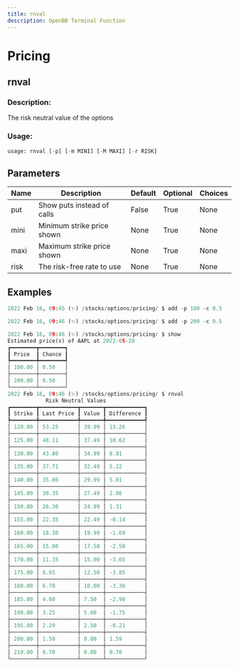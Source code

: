 ```yaml
---
title: rnval
description: OpenBB Terminal Function
---
```


# Pricing

## rnval

### Description: 

The risk neutral value of the options

### Usage: 
```python
usage: rnval [-p] [-m MINI] [-M MAXI] [-r RISK]
```

## Parameters

| Name | Description | Default | Optional | Choices |
| ---- | ----------- | ------- | -------- | ------- |
| put | Show puts instead of calls | False | True | None |
| mini | Minimum strike price shown | None | True | None |
| maxi | Maximum strike price shown | None | True | None |
| risk | The risk-free rate to use | None | True | None |


## Examples

```python
2022 Feb 16, 09:45 (✨) /stocks/options/pricing/ $ add -p 100 -c 0.5

2022 Feb 16, 09:46 (✨) /stocks/options/pricing/ $ add -p 200 -c 0.5

2022 Feb 16, 09:46 (✨) /stocks/options/pricing/ $ show
Estimated price(s) of AAPL at 2022-05-20
┏━━━━━━━━┳━━━━━━━━┓
┃ Price  ┃ Chance ┃
┡━━━━━━━━╇━━━━━━━━┩
│ 100.00 │ 0.50   │
├────────┼────────┤
│ 200.00 │ 0.50   │
└────────┴────────┘
2022 Feb 16, 09:46 (✨) /stocks/options/pricing/ $ rnval
            Risk Neutral Values
┏━━━━━━━━┳━━━━━━━━━━━━┳━━━━━━━┳━━━━━━━━━━━━┓
┃ Strike ┃ Last Price ┃ Value ┃ Difference ┃
┡━━━━━━━━╇━━━━━━━━━━━━╇━━━━━━━╇━━━━━━━━━━━━┩
│ 120.00 │ 53.25      │ 39.99 │ 13.26      │
├────────┼────────────┼───────┼────────────┤
│ 125.00 │ 48.11      │ 37.49 │ 10.62      │
├────────┼────────────┼───────┼────────────┤
│ 130.00 │ 43.80      │ 34.99 │ 8.81       │
├────────┼────────────┼───────┼────────────┤
│ 135.00 │ 37.71      │ 32.49 │ 5.22       │
├────────┼────────────┼───────┼────────────┤
│ 140.00 │ 35.00      │ 29.99 │ 5.01       │
├────────┼────────────┼───────┼────────────┤
│ 145.00 │ 30.35      │ 27.49 │ 2.86       │
├────────┼────────────┼───────┼────────────┤
│ 150.00 │ 26.30      │ 24.99 │ 1.31       │
├────────┼────────────┼───────┼────────────┤
│ 155.00 │ 22.35      │ 22.49 │ -0.14      │
├────────┼────────────┼───────┼────────────┤
│ 160.00 │ 18.30      │ 19.99 │ -1.69      │
├────────┼────────────┼───────┼────────────┤
│ 165.00 │ 15.00      │ 17.50 │ -2.50      │
├────────┼────────────┼───────┼────────────┤
│ 170.00 │ 11.35      │ 15.00 │ -3.65      │
├────────┼────────────┼───────┼────────────┤
│ 175.00 │ 8.65       │ 12.50 │ -3.85      │
├────────┼────────────┼───────┼────────────┤
│ 180.00 │ 6.70       │ 10.00 │ -3.30      │
├────────┼────────────┼───────┼────────────┤
│ 185.00 │ 4.60       │ 7.50  │ -2.90      │
├────────┼────────────┼───────┼────────────┤
│ 190.00 │ 3.25       │ 5.00  │ -1.75      │
├────────┼────────────┼───────┼────────────┤
│ 195.00 │ 2.29       │ 2.50  │ -0.21      │
├────────┼────────────┼───────┼────────────┤
│ 200.00 │ 1.59       │ 0.00  │ 1.59       │
├────────┼────────────┼───────┼────────────┤
│ 210.00 │ 0.70       │ 0.00  │ 0.70       │
└────────┴────────────┴───────┴────────────┘
```

